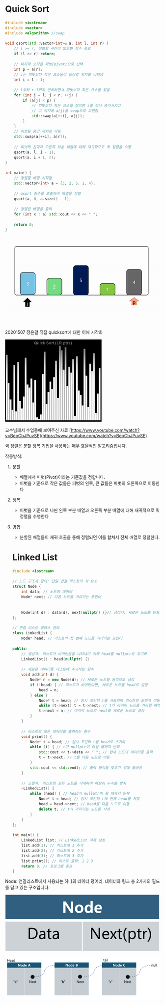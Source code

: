 # Quick Sort

```cpp
#include <iostream> 
#include <vector> 
#include <algorithm> //swap

void qsort(std::vector<int>& a, int l, int r) {
    // l >= r, 정렬할 구간이 없으면 함수 종료
    if (l >= r) return;
    
    // 마지막 숫자를 피벗(pivot)으로 선택
    int p = a[r];
    // i는 피벗보다 작은 요소들이 들어갈 위치를 나타냄
    int i = l - 1;
    
    // l부터 r-1까지 반복하면서 피벗보다 작은 요소를 찾음
    for (int j = l; j < r; ++j) {
        if (a[j] < p) {
            // 피벗보다 작은 요소를 찾으면 i를 하나 증가시키고
            // 그 위치에 a[j]를 swap으로 교환함
            std::swap(a[++i], a[j]);
        }
    }
    // 피벗을 중간 위치로 이동
    std::swap(a[++i], a[r]);
    
    // 피벗의 왼쪽과 오른쪽 부분 배열에 대해 재귀적으로 퀵 정렬을 수행
    qsort(a, l, i - 1);
    qsort(a, i + 1, r);
}

int main() {
    // 정렬할 배열 시작점
    std::vector<int> a = {3, 2, 5, 1, 4};
    
    // qsort 함수를 호출하여 배열을 정렬
    qsort(a, 0, a.size() - 1);
    
    // 정렬된 배열을 출력
    for (int x : a) std::cout << x << " ";
    
    return 0;
}

```

![2024-05-218.58.57-ezgif.com-video-to-gif-converter.gif](README/2024-05-218.58.57-ezgif.com-video-to-gif-converter.gif)

20201507 정윤걸 직접 quicksort에 대한 이해 시각화

![2024-05-219.11.44-ezgif.com-video-to-gif-converter.gif](README/2024-05-219.11.44-ezgif.com-video-to-gif-converter.gif)

교수님께서 수업중에 보여주신 자료 
[https://www.youtube.com/watch?v=BeoCbJPuvSE](https://www.youtube.com/watch?v=BeoCbJPuvSE)

퀵 정렬은 분할 정복 기법을 사용하는 매우 효율적인 알고리즘입니다.

작동방식: 

1. 분할
    - 배열에서 피벗(Pivot)이라는 기준값을 정합니다.
    - 피벗을 기준으로 작은 값들은 피벗의 왼쪽, 큰 값들은 피벗의 오른쪽으로 이동한다
2. 정복
    - 피벗을 기준으로 나뉜 왼쪽 부분 배열과 오른쪽 부분 배열에 대해 재귀적으로 퀵정렬을 수행한다
3. 병합
    - 분할된 배열들이 재귀 호출을 통해 정렬되면 이를 합쳐서 전체 배열로 정렬한다.
    
    # Linked List
    
    ```cpp
    #include <iostream> 
    
    // 노드 구조체 정의: 단일 연결 리스트의 각 요소
    struct Node {
        int data; // 노드의 데이터
        Node* next; // 다음 노드를 가리키는 포인터
    
        
        Node(int d) : data(d), next(nullptr) {}// 생성자: 새로운 노드를 만들고, 다음 노드는 nullptr로 설정
    };
    
    // 연결 리스트 클래스 정의
    class LinkedList {
        Node* head; // 리스트의 첫 번째 노드를 가리키는 포인터
    
    public:
        // 생성자: 리스트가 비어있음을 나타내기 위해 head를 nullptr로 초기화
        LinkedList() : head(nullptr) {}
    
        // 새로운 데이터를 리스트에 추가하는 함수
        void add(int d) {
            Node* n = new Node(d); // 새로운 노드를 동적으로 생성
            if (!head) { // 리스트가 비어있다면, 새로운 노드를 head로 설정
                head = n;
            } else {
                Node* t = head; // 임시 포인터 t를 사용하여 리스트의 끝까지 이동
                while (t->next) t = t->next; // t가 마지막 노드를 가리킬 때까지 반복
                t->next = n; // 마지막 노드의 next를 새로운 노드로 설정
            }
        }
    
        // 리스트의 모든 데이터를 출력하는 함수
        void print() {
            Node* t = head; // 임시 포인터 t를 head로 초기화
            while (t) { // t가 nullptr이 아닐 때까지 반복
                std::cout << t->data << " "; // 현재 노드의 데이터를 출력
                t = t->next; // t를 다음 노드로 이동
            }
            std::cout << std::endl; // 출력 형식을 맞추기 위해 줄바꿈
        }
    
        // 소멸자: 리스트의 모든 노드를 삭제하여 메모리 누수를 방지
        ~LinkedList() {
            while (head) { // head가 nullptr이 될 때까지 반복
                Node* t = head; // 임시 포인터 t에 현재 head를 저장
                head = head->next; // head를 다음 노드로 이동
                delete t; // t가 가리키는 노드를 삭제
            }
        }
    };
    
    int main() {
        LinkedList list; // LinkedList 객체 생성
        list.add(1); // 리스트에 1 추가
        list.add(2); // 리스트에 2 추가
        list.add(3); // 리스트에 3 추가
        list.print(); // 리스트 출력: 1 2 3
        return 0; // 프로그램 종료
    }
    
    ```
    

Node: 연결리스트에서 사용되는 하나의 데이터 덩어리, 데이터와 링크 총 2가지의 필드를 담고 있는 구조입니다.

![Untitled](README/Untitled.png)

![Untitled](README/Untitled%201.png)
